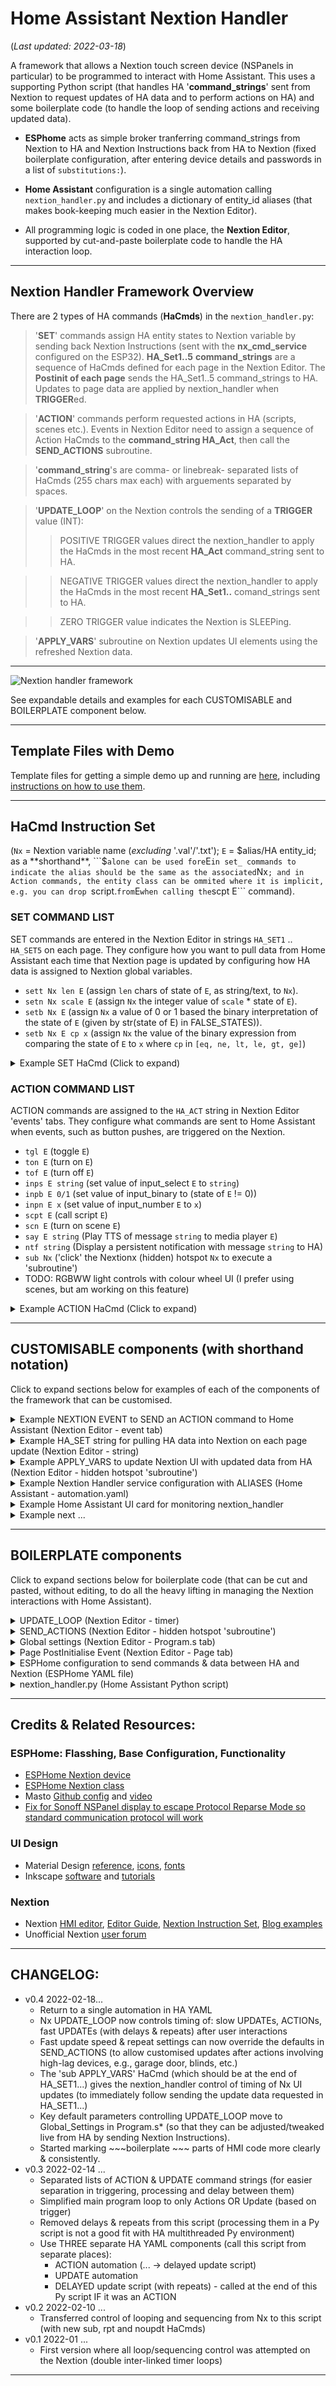 # Home Assistant Nextion Handler
(*Last updated: 2022-03-18*)

A framework that allows a Nextion touch screen device (NSPanels in particular) to be programmed to interact with Home Assistant.  This uses a supporting Python script (that handles HA '**command_strings**' sent from Nextion to request updates of HA data and to perform actions on HA) and some boilerplate code (to handle the loop of sending actions and receiving updated data).

* **ESPhome** acts as simple broker tranferring command_strings from Nextion to HA and Nextion Instructions back from HA to Nextion (fixed boilerplate configuration, after entering device details and passwords in a list of ```substitutions:```).

* **Home Assistant** configuration is a single automation calling ```nextion_handler.py``` and includes a dictionary of entity_id aliases (that makes book-keeping much easier in the Nextion Editor).

* All programming logic is coded in one place, the **Nextion Editor**, supported by cut-and-paste boilerplate code to handle the HA interaction loop.

------------------------------------------------------------------------------
## Nextion Handler Framework Overview
There are 2 types of HA commands (**HaCmds**) in the ```nextion_handler.py```:
>'**SET**' commands assign HA entity states to Nextion variable by sending back
  Nextion Instructions (sent with the **nx_cmd_service** configured on the ESP32).
  **HA_Set1..5** **command_strings** are a sequence of HaCmds defined for each
    page in the Nextion Editor.
  The **Postinit of each page** sends the HA_Set1..5 command_strings to HA.
  Updates to page data are applied by nextion_handler when **TRIGGER**ed.

>'**ACTION**' commands perform requested actions in HA (scripts, scenes etc.).
  Events in Nextion Editor need to assign a sequence of Action HaCmds to
  the **command_string HA_Act**, then call the **SEND_ACTIONS** subroutine.

>'**command_string**'s are comma- or linebreak- separated lists of HaCmds
  (255 chars max each) with arguements separated by spaces.

>'**UPDATE_LOOP**' on the Nextion controls the sending of a **TRIGGER** value (INT):
   >> POSITIVE TRIGGER values direct the nextion_handler to apply the HaCmds in
   the most recent **HA_Act** command_string sent to HA.

   >> NEGATIVE TRIGGER values direct the nextion_handler to apply the HaCmds in
   the most recent **HA_Set1..** comand_strings sent to HA.

   >> ZERO TRIGGER value indicates the Nextion is SLEEPing.

>'**APPLY_VARS**' subroutine on Nextion updates UI elements using the refreshed 
  Nextion data.
------------------------------------------------------------------------------

![Nextion handler framework](https://user-images.githubusercontent.com/100061886/154831899-4fbf9ff9-cb42-4a55-88d7-86fd3c81443d.png "Nextion handler framework")

See expandable details and examples for each CUSTOMISABLE and BOILERPLATE component below.

------------------------------------------------------------------------------
## Template Files with Demo
Template files for getting a simple demo up and running are [here](https://github.com/krizkontrolz/Home-Assistant-nextion_handler/tree/main/v0-4), including [instructions on how to use them](https://github.com/krizkontrolz/Home-Assistant-nextion_handler/blob/main/v0-4/Installation.md).

------------------------------------------------------------------------------
## HaCmd Instruction Set
(```Nx``` = Nextion variable name (_excluding_ '.val'/'.txt'); ```E``` = $alias/HA entity_id; as a **shorthand**, ```$``` alone can be used fore ```E``` in set_ commands to indicate the alias should be the same as the associated ```Nx```; and in Action commands, the entity class can be ommited where it is implicit, e.g. you can drop ```script.``` from ```E``` when calling the ```scpt E``` command).
### SET COMMAND LIST
SET commands are entered in the Nextion Editor in strings ```HA_SET1``` .. ```HA_SET5``` on each page.  They configure how you want to pull data from Home Assistant each time that Nextion page is updated by configuring how HA data is assigned to Nextion global variables.

*  ```sett Nx len E```  (assign ```len``` chars of state of ```E```, as string/text, to ```Nx```).
*  ```setn Nx scale E``` (assign ```Nx``` the integer value of ```scale``` * state of ```E```).
*  ```setb Nx E``` (assign ```Nx``` a value of 0 or 1 based the binary interpretation of
        the state of ```E``` (given by str(state of E) in FALSE_STATES)).
*  ```setb Nx E cp x``` (assign ```Nx``` the value of the binary expression from
        comparing the state of ```E``` to ```x``` where ```cp``` in ```[eq, ne, lt, le, gt, ge]```)

<details>
  <summary>Example SET HaCmd (Click to expand)</summary>

---

>```setb ST.bDSH $``` (using shorthand notation).  
(Equivalent to long form of ```setb ST.bDSH.val binary_sensor.dishes_washed```.)

  Set the Nextion variable ```ST.bDSH.val``` to boolean-interpreted state of the HA entity with
  the alias ```ST.bDSH``` (where the enitity_id for each alias is configured under the ```aliases:``` section of the service call to nextion_handler in the HA automation, e.g., ```'ST.bDSH': 'binary_sensor.dishes_washed'``` - see the ALIAS example below for more detail).

--- 
  
</details>

### ACTION COMMAND LIST
ACTION commands are assigned to the ```HA_ACT``` string in Nextion Editor 'events' tabs.  They configure what commands are sent to Home Assistant when events, such as button pushes, are triggered on the Nextion.


*  ```tgl E``` (toggle ```E```)
*  ```ton E``` (turn on ```E```)
*  ```tof E``` (turn off ```E```)
*  ```inps E string``` (set value of input_select ```E``` to ```string```)
*  ```inpb E 0/1``` (set value of input_binary to (state of ```E``` != 0))
*  ```inpn E x``` (set value of input_number ```E``` to ```x```)
*  ```scpt E``` (call script ```E```)
*  ```scn E``` (turn on scene ```E```)
*  ```say E string``` (Play TTS of message ```string``` to media player ```E```)
*  ```ntf string``` (Display a persistent notification with message ```string``` to HA)
*  ```sub Nx``` ('click' the Nextionx (hidden) hotspot ```Nx``` to execute a 'subroutine')
*  TODO: RGBWW light controls with colour wheel UI (I prefer using scenes, but am working on this feature)

<details>
  <summary>Example ACTION HaCmd (Click to expand)</summary>
  
---
  
>```tgl $ST.bDSH``` (using shorthand notation).  
(Equivalent to long form of ```tgl binary_sensor.dishes_washed```.)

  Toggles the binary sensor (on/off) that we set up to fetch HA data updates for above.
  
---
  
</details>

------------------------------------------------------------------------------
## CUSTOMISABLE components (with shorthand notation)

Click to expand sections below for examples of each of the components of the framework that can be customised.

<details>
  <summary>Example NEXTION EVENT to SEND an ACTION command to Home Assistant (Nextion Editor - event tab)</summary>
  
---

>Nextion events assign ACTION HaCmds to  ```HA_Act.txt```, then send with  ```SEND_ACTIONS``` (boilerplate subroutine - see boilerplate section below)

This example shows how to program calling Home Assistant actions from within Nextion Editor Events.
The 'basic' version of the Event in the screenshot duplicates similar logic to the HA Lovelace UI, where pressing a toggle button simply toggles a Home Assistant entity.  This is done in the Nextion Event panel by assigning one or more Nextion Handler commands (separated by commas) to the ```HA_Act.txt``` variable then entering ```click SEND_ACTIONS,1``` (a 'subroutine' attached to a hidden Nextion hotspot component).  When the event is triggered the commands in HA_Act will be sent by boilerplate code in ```SEND_ACTIONS``` (that you never need to edit), which will do all the magic of sending the commands to the nextion_handler in Home Assistant (via ESPHome), getting back the updated data needed for the Nextion page, and applying that data to update the UI components on the Nextion.

The second version of the Event in the screenshot 'Adds some Nextion smarts' to do something a bit more complicated in the code, but to the user would still be intuitively thought of as toggling.  When the switch is toggled to 'on', it will run a script in Home Assistant that will run through a program of all the irrigation stations sequentially; when it is toggled to 'off', it stop *all* possible scripts that control irrigation valves and then turn off all the valves (a very thorough way of making sure everything is *really* off).  This just demonstrates that the Nextion Handler framework doesn't stop you in any way from being as creative as you like.  You can have really complicated Nextion Events that conditionally add progressively additional HA commands to the HA_Act string (each separated by a comma), then use the ```SEND_ACTIONS``` 'subroutine` to take care of all the book-keeping to make your magic happen.  (Or, you can start as simple as the basic example with just 2 lines in your Nextion event code).

<img src="https://github.com/krizkontrolz/Home-Assistant-nextion_handler/blob/main/v0-4/Example_HA_Act_Event.png" alt="drawing" width="656"/>

---
  
</details>



<details>
  <summary>Example HA_SET string for pulling HA data into Nextion on each page update (Nextion Editor - string)</summary>
  
---
  
TO DO! - add screen shot example with explanation

---
  
</details>


<details>
  <summary>Example APPLY_VARS to update Nextion UI with updated data from HA (Nextion Editor - hidden hotspot 'subroutine')</summary>
  
---
  
TO DO! - add screen shot example with explanation

---
  
</details>



<details>
  <summary>Example Nextion Handler service configuration with ALIASES (Home Assistant - automation.yaml)</summary>
  
---
  
>**ALIAS in service automation**: linking ```sensor.rain_delay``` to Nextion ```IR.nRN_DL.val```

Aliases are convenient because they save having to switch back & forth between the Nextion Editor & HA, the alias is typically based on the name of the Nextion (global) variable it is associated with, they save having to reflash the Nextion TFT each time you fix a typo in an entity_id, and you enter the entity_ids in the HA YAML editor (where autocompletion helps avoid typos in the first place).  The YAML automation for the ```nextion_handler``` shows how the example alias is added to the 'dictionary'.
```YAML
#  Nextion Handler service automation (this handles everything coming from and going back to Nextion)
- alias: "NSPanel 1 Nextion Handler"
  mode: queued
  max: 10
  trigger:
    - platform: state
      entity_id: sensor.nsp1_trigger
  action:
    - service: python_script.nextion_handler
      data:
        trig_val: sensor.nsp1_trigger
        nx_cmd_service: esphome.nsp1_send_command
        action_cmds:
          - sensor.nsp1_ha_act
        update_cmds:
          - sensor.nsp1_ha_set1
        aliases: # << Nextion alias (excl. '$' prefix and '.val'/'.txt' suffix) paired with HA entity_id
          "IR.nRN_DL": "sensor.rain_delay"
          "PAGE.Variable": "sensor.another" # ... etc.
```

---
  
</details>


<details>
  <summary>Example Home Assistant UI card for monitoring nextion_handler</summary>
  
---
  
> **Lovelace UI Markdown Card** for monitoring flow of nextion_handler command_strings & TRIGGERs.

  Example Lovelace card after just having pushed a 'button' (on the Nextion 'ST' page) to clear an alert that the dish washing was done.
```
TRIGGER: >> 1 (ACTION)
HA_Act (<- Last SEND_ACTIONS):
  > tgl $ST.bDSH
HaCmds for Update (<- Page PostInit):
HA_Set1 ---------------
  > setn ST.nGDA 1 $
  > setb ST.bMAIL $
  > setb ST.bRCYC $
  > setn ST.nNTFC 1 $
  > setb ST.bIRR $
  > setb ST.bGUEST $
  > setb ST.bDSH $
  > setb ST.bLNDY $
  > 
HA_Set2 ---------------
  > setb ST.bGRG $
  > setb ST.bPATD $
  > setb ST.bFNTD $
  > setb ST.bPCHM $
  > setn ST.x1SOL 0.01 $
  > setn ST.x1CONS -0.01 $
  > setn ST.x1GRD 0.01 $
  > setn ST.x1EN 0.01 $
  > setb ST.bMLGR $
  > setb ST.bMLLR $
HA_Set3 ---------------
  > 
HA_Set4 ---------------
  > 
HA_Set5 ---------------
  > sub APPLY_VARS
```


---
  
</details>


<details>
  <summary>Example next ...</summary>
  
---
  
TO DO!

---
  
</details>



------------------------------------------------------------------------------
## BOILERPLATE components

Click to expand sections below for boilerplate code (that can be cut and pasted, without editing, to do all the heavy lifting in managing the Nextion interactions with Home Assistant).

<details>
  <summary>UPDATE_LOOP (Nextion Editor - timer)</summary>
  
---

There is no need to edit boilerplate code at all - you can just copy and paste it.
You can modify the behaviour of the ```UPDATE_LOOP``` through Global Settings (see the Program.s* details below).
The ```UPDATE_LOOP`` is a Nextion ```Timer Event``` attached to a timer on each page to controls all the fetching of data from Home Assistant in a very efficient and scaleable manner to prevent flooding the Nextion, ESP chip or Home Assistant with communications requests.
```
//~~~~~~boilerplate~~~~
// UPDATE LOOP controls:
//  1) Slow passive polling for HA data updates.
//  2) Sleep timer (when TRIGGER value falls below threshold).
//  3) Temporary fast updates after user Actions (incl. page change).
//  4) Manage fast repeated update queue (and stop overstacking).
//  5) Temporary fast update on waking from sleep.
//  6) Progressively dim the display with inaction.
// by controlling values of TRIGGER, *.tim (rate), fast_updates, dim.
// See Program.s* --GlobalSettings-- for variables that control default loop behaviour.
//~~~~~~~~~~~~~~~~~~~~~
// 'TRIGGER' is responded to by HA nextion_handler to send the updates
// specified in the the list of HA_Set(1..5) command_strings that are sent
// to HA in this Page's Preintialize Event.
//
// Enforce a TRIGGER state change with Trigger < 0
// (NEGATIVE TRIGGER vals ==> UPDATE requests; POSITIVE ==> ACTION request to nextion_handler)
if(TRIGGER>-1)
{
  dim=dim_default
  if(fast_updates>0)
  {
    //Need to make sure that a fast_update repeat of 1 does NOT produce two -1 triggers in a row (not state change in HA)
    TRIGGER=-2
  }else
  {
    TRIGGER=-1
  }
}else
{
  TRIGGER-=1
  // Progressively dim display with inaction
  if(fast_updates==0)
  {
    if(dim>=dim_min)
    {
      dim-=1
    }
  }
}
//
// INACTIVITY CHECK (flag1=1 will be used to sleep later, AFTER writing TRIGGER (=0 when sleeping))
flag1=0
// calculate the (negative) threshold for TRIGGER to cross before sleeping
tmp=0
tmp-=sleep_secs
tmp/=upate_secs // -> (negative) number of inactive/polled update loops before sleep
if(TRIGGER<=tmp)
{
  // only set sleep flag when fast_updates are not active
  if(fast_updates<=0)
  {
    TRIGGER=0 //Indicator to HA that Nextion is sleeping
    flag1=1   //Flag to sleep AFTER writing the 0 TRIGGER value
  }
}
//
// SEND TRIGGER Integer value (to HA via ESPhome)
// Nextion Custom Sensor Protocol - see: https://www.esphome.io/components/sensor/nextion.html
printh 91            //Tells the library this is a sensor (int) data
prints "TRIGGER",0   // Sends the name that matches component_name or variable_name
printh 00            //Sends a NULL
prints TRIGGER,0     //The actual value to send. For a variable use the Nextion variable name temperature with out .val
printh FF FF FF      //Nextion command ack
//
// RESTORE POLLING RATE (slow updates) after fast_updates, incl. repeats (set by Page-Preint & SEND_ACTIONS)
tmp=upate_secs
tmp*=1000 // default slow update interval converted to ms
if(fast_updates>1)
{
  // if there is only 1 (or last) repeat, then this loop was it, pass straight through to reset
  fast_updates-=1
}else if(UPDATE_LOOP.tim!=tmp)
{
  // reset after fast update repeats are complete
  UPDATE_LOOP.tim=tmp
  TRIGGER=0 // will be modified to a non-zero (non-sleep) value by the time of the next 'send trigger'
  fast_updates=0
}
//
//SLEEP flag
if(flag1==1)
{
  //prepare for fast update on wake
  UPDATE_LOOP.tim=300
  fast_updates=1
  dim=dim_default
  sleep=1
}
```

---
  
</details>

<details>
  <summary>SEND_ACTIONS (Nextion Editor - hidden hotspot 'subroutine')</summary>
  
---

```SEND_ACTIONS``` is the code attached to a ```Touch Press Event``` for a hidden hotspot on each Nextion page (to serve as a 'subroutine').
Each Nextion Event should first add the sequence of ACTION HaCmds to the ```HA_ACT.txt``` string on that page, followed by ```click SEND_ACTIONS,1``` (which then sends the Action commands to the nextion_handler on Home Assistant to be excecuted).
(See the example Nextion Event above for how this done in the Nextion Editor.)

```
//~~~~~~boilerplate~~~~
// SEND ACTION HaCmds (CSV sequencence set in HA_Act string by calling Event)
//~~~~~~~~~~~~~~~~~~~~~
// This subroutine is called by each Event programmed for Nextion UI elements.
// The HA_Act string_commands are sent to the HA nextion_handler, which performs the
// actions and then conducts fast/repeated data updates (coded in list of HA_Set strings).
// The default number and speed of fast repeat updates follow global settings (see below).
// (Events can override these defaults by setting override_frpts=1 before calling SEND_ACTIONS.)
//
//Send HA_Act command_string (to HA via ESPhome Custom Nextion Text)
printh 92
prints "HaAct",0  // need to remove '_' to create a component_name that ESPhome will accept!!
printh 00
prints HA_ACT.txt,0
printh 00
printh FF FF FF
//
// Enforce TRIGGER state change with TRIGGER > 0
// (HA nextion_handler interprets POSITIVE TRIGGER vals as ACTION requests)
if(TRIGGER<0)
{
  TRIGGER=1
}else
{
  TRIGGER+=1
}
// Send TRIGGER Integer value (to HA via ESPhome using Nextion Custom Sensor Protocol)
printh 91
prints "TRIGGER",0
printh 00
prints TRIGGER,0
printh FF FF FF
//
// Set UPDATE_LOOP for fast repeated updates (for HA data changes after sending HA_ACT)
if(override_frpts==0)
{
  // Use default global fast update settings, unless override flag is set
  fast_updates=fastupdate_rpt
  UPDATE_LOOP.tim=fastupdate_tim
}else
{
  //Allow calling Events to set Action-specific follow-up updates (then revert to defaults)
  override_frpts=0
}
```
  
---
  
</details>

<details>
  <summary>Global settings (Nextion Editor - Program.s tab)</summary>
  
---

```
//~~~~~~boilerplate~~~~
// DEVICE CONFIG & GLOBAL SETTINGS (directly controllable from HA)
//~~~~~~~~~~~~~~~~~~~~~
//
// CHANGELOG for Nextion Handler framework:
// v0.4 2022-02-22
//       Added GESTURE control for swipes and long-press
//       REQURIED Moving most activity to 'TOUCH RELEASE Events' to allow Gesture control
// v0.4 2022-02-18 Bring most timing control back to Nx with repeatable 'fast_updates'
//        and modifying the duration of the main UPDATE_LOOP
//      Brought global variables across from 'page G' to Program.s*
//        (in preparation for setting up ESPhome control for more Nx settings)
// v0.3 2022-02-13 Took HA timing delays out of Py script into YAML script
//      Set all Nx event ACTIONs to:
//        set Nx variables to anticipated data responses to HA updates
//        APPLY_VARS (subroutine) to update UI elements (with interactions)
//        Send HA_ACT and (after HA YAML script delay) let HA confirm/change data update
//     The last HaCmd for every pages HA_SET1... should be 'sub APPLY_VARS' ()
//     ! Works very well
//       But, slightly clunkly requireing nextion_handler.py to be configured in
//       in 3 places in HA YAML (ACTION automation, UPDATE automation, DELAYed update script)
//     Got sleep, with black screen, working well (but slow to update on wake)
// v0.2 2022-02-11 Tranferred feedback loop control to HA nextion_handler.py
//      Tried using timing delays in HA (multi-threaded).  BAD PRACTICE - AVOID
//      Renamed Boilerplate components to longer more informative names
//      Split 'subroutines' into separate components: SEND_ACTIONS, APPLY_VARS
//      Added sub() instruction for HA to control timing of APPLY_VARS after SETting Nx data
// v0.1 2022-01 Tried controlling feedback loop entirely from linked Nx timer 'subroutines'
//      Timing didn't work cleanly for data updates
//      Needed a way for
// ------------------------------------------------------------------------------------------
// Nextion Progra.s* notes:
// The following code is only run once when power on, and is generally used for global variable definition and power on initialization data
// At present, the definition of global variable only supports 4-byte signed integer (int), and other types of global quantity declaration are not supported. If you want to use string type, you can use variable control in the page to implement
// ------------------------------------------------------------------------------------------
//
// ----- Global Settings controlling UPDATE_LOOP behaviour ------
// DESIGNED TO BE ADJUSTED/fined-tuned live from HA (by sending Nextion Intructions)
int upate_secs=15         //Passive polling interval when inactive
int sleep_secs=300        //Inactivity period before sleeping (also see thsp and ussp below)
int fastupdate_rpt=3      //Default number of fast repeats after SEND_ACTIONS
int fastupdate_tim=2000   //Default fast update interval after SEND_ACTIONS
int dim_default=20        //Default screen brightness when there is activity
int dim_min=5             //Minimum screen brightness screen dims to without actvity
//
// ----- Internal Working Variables ------
// DO NOT modify these from HA
//int sys0=0,sys1=0,sys2=0  << default scratch globals
int TRIGGER=0,fast_updates=0,override_frpts=0
int tmp=0,flag1=0,flag2=0
int x=0,y=0,dx=0,dy=0,press_time=0
//
//
// ----- Device Config ------
//ESPHome Nextion config - as stated at https://esphome.io/components/display/nextion.html
baud=115200   // Sets the baud rate to 115200
bkcmd=0       // Tells the Nextion to not send responses on commands. This is the current default but can be set just in case
//
//Sleep settings, see: https://nextion.tech/2021/08/02/the-sunday-blog-energy-efficient-design-with-nextion-hmi-portable-and-wearable-designs/
//Backstop sleep settings (if not set in UPDATE_LOOP)
thsp=7200  //Sleep after this many secs without touch
thup=1     //Enables(1) touch to wake device
ussp=7200  //Sleep after this many secs without serial port activity
usup=0     //Disable(0) wake on serial data - NB*** will still wake if command string "sleep=1ÿÿÿ" is sent over serial
page 255   //Power on start page (255 = last page)
```
---
  
</details>

<details>
  <summary>Page PostInitialise Event (Nextion Editor - Page tab)</summary>
  
---

```
//~~~~~~boilerplate~~~~
// INITIALISE UPDATE settings by sending list of HA_Set command_strings to HA nextion_handler
//~~~~~~~~~~~~~~~~~~~~~
// Enter the sequence of HaCmds required to update this page with data from HA
// in the text field of the list of HA_Set (1..5) local text variables (for each page).
// HA nextion_handler will then use the command_strings when triggered
//   by state changes sent using the TRIGGER variable either by the
//   polling UPDATE_LOOP or after a Nx UI Event that sends an HA_Act
//   command_string with the SEND_ACTION subroutine.
//
// Hide 'subroutine' hotspots
vis APPLY_VARS,0
vis SEND_ACTIONS,0
//
//Send 'Set' commands to HA (via ESP32 strings) with commands for retrieving HA data
//ESPhome Nextion Custom Text Sensor Protocol, following: https://esphome.io/components/text_sensor/nextion.html
//1
printh 92            //Tells the library this is text sensor
prints "HaSet1",0    //Sends the name that matches component_name or variable_name
printh 00            //Sends a NULL
prints HA_SET1.txt,0  //The actual text to send. For a variable use the Nextion variable name text0 with out .txt
printh 00            //Sends a NULL
printh FF FF FF      //Nextion command ack
//2
printh 92
prints "HaSet2",0    // <<< NB ESPhome cannot accept '_' in 'component_name'
printh 00            // (need to adjust to ESPHome names to ones it will accept)!
prints HA_SET2.txt,0 // (then configure the 'name' for the sensor ESPHome to what you want the entity_id to be in HA)
printh 00
printh FF FF FF
//3
printh 92
prints "HaSet3",0
printh 00
prints HA_SET3.txt,0
printh 00
printh FF FF FF
//4
printh 92
prints "HaSet4",0
printh 00
prints HA_SET4.txt,0
printh 00
printh FF FF FF
//5
printh 92
prints "HaSet5",0
printh 00
prints HA_SET5.txt,0
printh 00
printh FF FF FF
//
// Initialise UPDATE_LOOP and force an initial FAST update (UPDATE_LOOP will reset to slow polling)
dim=dim_default
//TRIGGER=0  //MUST let fast updates take care of FORCING Trigger change
//     simply setting TRIGGER=0 was causing MISSED updates 2+ quick page changes in a row
fast_updates=2  // 2 guarantees at least one state change after rapid page changes
UPDATE_LOOP.tim=100
//
// Call subroutine to Apply (stale) variables to UI elements while waiting for data update
click APPLY_VARS,1
```

---
  
</details>

<details>
  <summary>ESPHome configuration to send commands & data between HA and Nextion (ESPHome YAML file)</summary>
  
---
  
TO DO! - copy required sections of YAML

---
  
</details>

<details>
  <summary>nextion_handler.py (Home Assistant Python script)</summary>
  
---
  
TO DO! - link to script and brief description of how it works

---
  
</details>

  
------------------------------------------------------------------------------
## Credits & Related Resources:
### ESPHome: Flasshing, Base Configuration, Functionality
* [ESPHome Nextion device](https://www.esphome.io/components/display/nextion.html)
* [ESPHome Nextion class](https://esphome.io/api/classesphome_1_1nextion_1_1_nextion.html)
* Masto [Github config](https://github.com/masto/NSPanel-Demo-Files/blob/main/Dimming%20Update/Screensaver%20Page/nspanel-demo.yaml) and [video](https://www.youtube.com/watch?v=Kdf6W_Ied4o&t=2341s)
* [Fix for Sonoff NSPanel display to escape Protocol Reparse Mode so standard communication protocol will work](https://github.com/esphome/esphome/pull/2956)

### UI Design
* Material Design
  [reference](https://material.io/design),
  [icons](https://materialdesignicons.com/),
  [fonts](https://fonts.google.com/specimen/Roboto+Condensed)
* Inkscape
  [software](https://inkscape.org/release/) and 
  [tutorials](https://inkscape.org/learn/tutorials/)

### Nextion
* Nextion 
  [HMI editor](https://nextion.tech/nextion-editor/),
  [Editor Guide](https://nextion.tech/editor_guide/),
  [Nextion Instruction Set](https://nextion.tech/instruction-set/),
  [Blog examples](https://nextion.tech/blogs/)
* Unofficial Nextion [user forum](https://unofficialnextion.com/)
------------------------------------------------------------------------------

## CHANGELOG:
* v0.4 2022-02-18...
   * Return to a single automation in HA YAML
   * Nx UPDATE_LOOP now controls timing of: slow UPDATEs, ACTIONs, fast UPDATEs (with delays & repeats) after user interactions
   * Fast update speed & repeat settings can now override the defaults in SEND_ACTIONS (to allow customised updates after actions involving high-lag devices, e.g., garage door, blinds, etc.)
   * The 'sub APPLY_VARS' HaCmd (which should be at the end of HA_SET1...) gives the nextion_handler control
     of timing of Nx UI updates (to immediately follow sending the update data requested in HA_SET1...)
   * Key default parameters controlling UPDATE_LOOP move to Global_Settings in Program.s* (so that they can be adjusted/tweaked live from HA by sending Nextion Instructions).
   * Started marking ~~~boilerplate ~~~ parts of HMI code more clearly & consistently.
* v0.3 2022-02-14 ...
  * Separated lists of ACTION & UPDATE command strings (for easier separation in triggering, processing and delay between them)
  * Simplified main program loop to only Actions OR Update (based on trigger)
  * Removed delays & repeats from this script (processing them in a Py script is not a good fit with HA multithreaded Py environment)
  * Use THREE separate HA YAML components (call this script from separate places):
    * ACTION automation (... -> delayed update script)
    * UPDATE automation
    * DELAYED update script (with repeats) - called at the end of this Py script IF it was an ACTION
* v0.2 2022-02-10 ...
  * Transferred  control of  looping and sequencing from Nx to this script (with new sub, rpt and noupdt HaCmds)
* v0.1 2022-01 ...
  * First version where all loop/sequencing control was attempted on the Nextion (double inter-linked timer loops)
------------------------------------------------------------------------------

